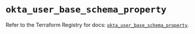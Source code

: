 # `okta_user_base_schema_property`

Refer to the Terraform Registry for docs: [`okta_user_base_schema_property`](https://registry.terraform.io/providers/okta/okta/4.8.0/docs/resources/user_base_schema_property).
